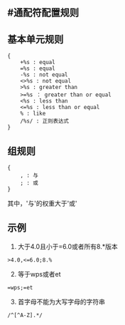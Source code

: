 #通配符配置规则
----------------------------

## 基本单元规则
```
{
    +%s : equal
    =%s : equal
    -%s : not equal
    <>%s : not equal
    >%s : greater than
    >=%s ： greater than or equal
    <%s : less than
    <=%s : less than or equal
    % : like
    /%s/ : 正则表达式
}
```

## 组规则
```
{
    , : 与
    ; : 或
}
```
其中，'与'的权重大于'或'

## 示例
1. 大于4.0且小于=6.0或者所有8.*版本
```
>4.0,<=6.0;8.%
```

2. 等于wps或者et
```
=wps;=et
```

3. 首字母不能为大写字母的字符串
```
/^[^A-Z].*/
```
